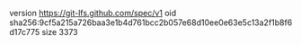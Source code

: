 version https://git-lfs.github.com/spec/v1
oid sha256:9cf5a215a726baa3e1b4d761bcc2b057e68d10ee0e63e5c13a2f1b8f6d17c775
size 3373
